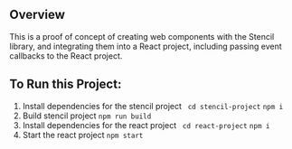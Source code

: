 ## Overview

This is a proof of concept of creating web components with the Stencil library, and integrating them into a React project, including passing event callbacks to the React project.

## To Run this Project:

 1. Install dependencies for the stencil project
`
   cd stencil-project`
`
    npm i
    `
 2. Build stencil project
    `
    npm run build
    `
 3. Install dependencies for the react project
    `
    cd react-project`
    `npm i
    `
 4. Start the react project
    `
    npm start
    `
